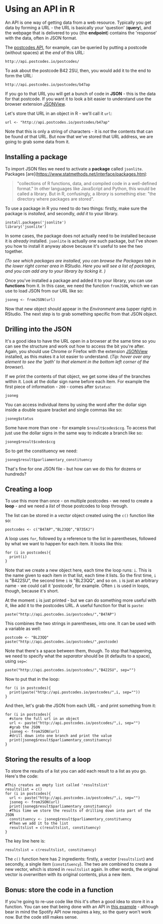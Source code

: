 # Using an API in R

An API is one way of getting data from a web resource. Typically you get data by forming a URL - the URL is basically your 'question' (**query**), and the webpage that is delivered to you (the **endpoint**) contains the 'response' with the data, often in JSON format.

The [postcodes API](http://api.postcodes.io/), for example, can be queried by putting a postcode (without spaces) at the *end* of this URL:

`http://api.postcodes.io/postcodes/`

To ask about the postcode B42 2SU, then, you would add it to the end to form the URL:

`http://api.postcodes.io/postcodes/b47ap`

If you go to that URL you will get a bunch of code in **JSON** - this is the data for that postcode. If you want it to look a bit easier to understand use the browser extension [JSONView](https://chrome.google.com/webstore/detail/jsonview/chklaanhfefbnpoihckbnefhakgolnmc?hl=en).

Let's store that URL in an object in R - we'll call it `url`:

```{r}
url <- "http://api.postcodes.io/postcodes/b47ap"
```

Note that this is only a string of characters - it is *not* the contents that can be found *at* that URL. But now that we've stored that URL address, we are going to grab some data from it.

## Installing a package

To import JSON files we need to activate a **package** called `jsonlite`. Packages [are](https://www.statmethods.net/interface/packages.html:

> "collections of R functions, data, and compiled code in a well-defined format." 
In other languages like JavaScript and Python, this would be called a library. But in R, confusingly, a *library* is something else: "the directory where packages are stored".

To use a package in R you need to do two things: firstly, make sure the package is *installed*, and secondly, *add it* to your library.

```{r}
install.packages('jsonlite')
library('jsonlite')
```

In some cases, the package does not actually need to be installed because it is *already* installed. `jsonlite` is actually one such package, but I've shown you how to install it anyway above because it's useful to see the two together.

*(To see which packages are installed, you can browse the *Packages* tab in the lower right corner area in RStudio. Here you will see a list of packages, and you can add any to your library by ticking it. )*

Once you've installed a package and added it to your library, you can use **functions** from it. In this case, we need the function `fromJSON`, which we can use to load JSON from our URL like so:

```{r}
jsoneg <- fromJSON(url)
```

Now that new object should appear in the *Environment* area (upper right) in RStudio. The next step is to grab something specific from that JSON object.

## Drilling into the JSON

It's a good idea to have the URL open in a browser at the same time so you can see the structure and work out how to access the bit you're after. Again, you should use Chrome or Firefox with the extension [JSONView](https://chrome.google.com/webstore/detail/jsonview/chklaanhfefbnpoihckbnefhakgolnmc?hl=en) installed, as this makes it a lot easier to understand. (*Tip: hover over any element to see the 'path' to that element in the bottom left corner of the browser*).

If we print the contents of that object, we get some idea of the branches within it. Look at the dollar sign name before each item. For example the first piece of information - `200` - comes after `$status`:

```{r}
jsoneg
```

You can access individual items by using the word after the dollar sign inside a double square bracket and single commas like so:

```{r}
jsoneg$status
```

Some have more than one - for example `$result$codes$ccg`. To access that just use the dollar signs in the same way to indicate a branch like so:

```{r}
jsoneg$result$codes$ccg
```

So to get the constituency we need:

```{r}
jsoneg$result$parliamentary_constituency
```

That's fine for one JSON file - but how can we do this for dozens or hundreds?

## Creating a loop

To use this more than once - on multiple postcodes - we need to create a **loop** - and we need a *list* of those postcodes to loop through.

The list can be stored in a *vector* object created using the `c()` function like so:

```{r}
postcodes <- c("B47AP","BL23QQ","B735XJ")
```

A loop uses `for`, followed by a reference to the list in parentheses, followed by what we want to happen for each item. It looks like this:

```{r}
for (i in postcodes){
  print(i)
}
```

Note that we create a new object here, each time the loop runs: `i`. This is the name given to each item in that list, each time it lists. So the first time, `i` is "B422SU", the second time `i` is "BL23QQ", and so on. `i` is just an arbitrary name - we could call it 'postcode', for example. Often `i` is used in loops, though, because it's short.

At the moment `i` is just printed - but we can do something more useful with it, like add it to the postcodes URL. A useful function for that is `paste`:

```{r}
paste("http://api.postcodes.io/postcodes/","B47AP")
```

This combines the two strings in parentheses, into one. It can be used with a variable as well:

```{r}
postcode <- "BL23QQ"
paste("http://api.postcodes.io/postcodes/",postcode)
```

Note that there's a space between them, though. To stop that happening, we need to specify what the *separator* should be (it defaults to a space), using `sep=`:

```{r}
paste("http://api.postcodes.io/postcodes/","B422SU", sep="")
```

Now to put that in the loop:

```{r}
for (i in postcodes){
  print(paste("http://api.postcodes.io/postcodes/",i, sep=""))
}
```

And then, let's grab the JSON from each URL - and print something from it:

```{r}
for (i in postcodes){
  #store the full url in an object
  url <- paste("http://api.postcodes.io/postcodes/",i, sep="")
  #grab the JSON
  jsoneg <- fromJSON(url)
  #drill down into one branch and print the value
  print(jsoneg$result$parliamentary_constituency)
}
```

## Storing the results of a loop

To store the results of a list you can add each result to a list as you go. Here's the code:

```{r}
#This creates an empty list called 'resultslist'
resultslist = c()
for (i in postcodes){
  url <- paste("http://api.postcodes.io/postcodes/",i, sep="")
  jsoneg <- fromJSON(url)
  print(jsoneg$result$parliamentary_constituency)
  #This time we store the results of drilling down into part of the JSON
  constituency <- jsoneg$result$parliamentary_constituency
  #Then we add it to the list
  resultslist = c(resultslist, constituency)
}
```

The key line here is:

`resultslist = c(resultslist, constituency)`

The `c()` function here has 2 ingredients: firstly, a vector (`resultslist`) and secondly, a single item (`constituency`). The two are combined to create a new vector, which is stored in `resultslist` again. In other words, the original vector is *overwritten* with its original contents, plus a new item.


## Bonus: store the code in a function 

If you're going to re-use code like this it's often a good idea to store it in a function. You can see that being done with an API in [this example](https://github.com/paulbradshaw/Rintro/blob/master/rAPI/spotify/using_spotify_api.Rmd) - although bear in mind the Spotify API now requires a key, so the query won't work now. But the code still makes sense.
